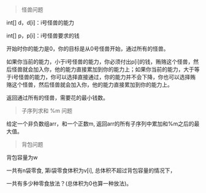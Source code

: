 > 怪兽问题

int[] d，d[i]：i号怪兽的能力

int[] p，p[i]：i号怪兽要求的钱

开始时你的能力是0，你的目标是从0号怪兽开始，通过所有的怪兽。

如果你当前的能力，小于i号怪兽的能力，你必须付出p[i]的钱，贿赂这个怪兽，然后怪兽就会加入你，他的能力直接累加到你的能力上；如果你当前的能力，大于等于i号怪兽的能力，你可以选择直接通过，你的能力并不会下降，你也可以选择贿赂这个怪兽，然后怪兽就会加入你，他的能力直接累加到你的能力上。

返回通过所有的怪兽，需要花的最小钱数。





> 子序列求和 %m 问题

给定一个非负数组arr，和一个正数m, 返回arr的所有子序列中累加和%m之后的最大值。





> 背包问题

背包容量为w

一共有n袋零食, 第i袋零食体积为v[i], 总体积不超过背包容量的情况下，

一共有多少种零食放法？(总体积为0也算一种放法)。